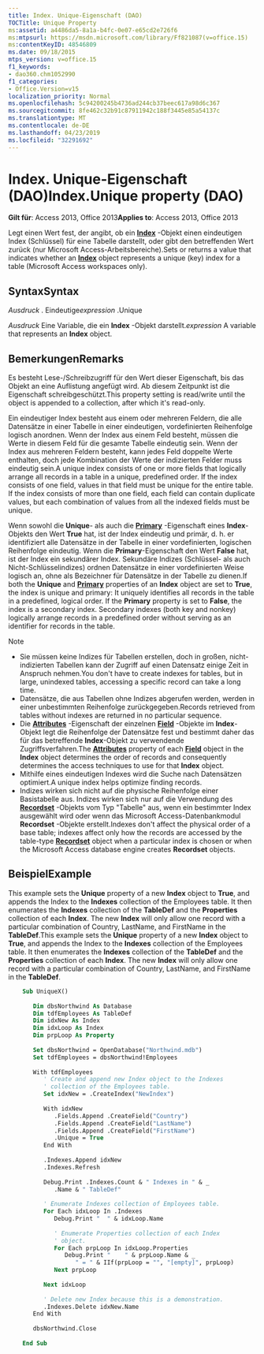 ```yaml
---
title: Index. Unique-Eigenschaft (DAO)
TOCTitle: Unique Property
ms:assetid: a4486da5-8a1a-b4fc-0e07-e65cd2e726f6
ms:mtpsurl: https://msdn.microsoft.com/library/Ff821087(v=office.15)
ms:contentKeyID: 48546809
ms.date: 09/18/2015
mtps_version: v=office.15
f1_keywords:
- dao360.chm1052990
f1_categories:
- Office.Version=v15
localization_priority: Normal
ms.openlocfilehash: 5c94200245b4736ad244cb37beec617a98d6c367
ms.sourcegitcommit: 8fe462c32b91c87911942c188f3445e85a54137c
ms.translationtype: MT
ms.contentlocale: de-DE
ms.lasthandoff: 04/23/2019
ms.locfileid: "32291692"
---
```

# <a name="indexunique-property-dao"></a><span data-ttu-id="eb1df-102">Index. Unique-Eigenschaft (DAO)</span><span class="sxs-lookup"><span data-stu-id="eb1df-102">Index.Unique property (DAO)</span></span>

<span data-ttu-id="eb1df-103">**Gilt für**: Access 2013, Office 2013</span><span class="sxs-lookup"><span data-stu-id="eb1df-103">**Applies to**: Access 2013, Office 2013</span></span>

<span data-ttu-id="eb1df-104">Legt einen Wert fest, der angibt, ob ein **[Index](index-object-dao.md)** -Objekt einen eindeutigen Index (Schlüssel) für eine Tabelle darstellt, oder gibt den betreffenden Wert zurück (nur Microsoft Access-Arbeitsbereiche).</span><span class="sxs-lookup"><span data-stu-id="eb1df-104">Sets or returns a value that indicates whether an **[Index](index-object-dao.md)** object represents a unique (key) index for a table (Microsoft Access workspaces only).</span></span>

## <a name="syntax"></a><span data-ttu-id="eb1df-105">Syntax</span><span class="sxs-lookup"><span data-stu-id="eb1df-105">Syntax</span></span>

<span data-ttu-id="eb1df-106">*Ausdruck* . Eindeutige</span><span class="sxs-lookup"><span data-stu-id="eb1df-106">*expression* .Unique</span></span>

<span data-ttu-id="eb1df-107">*Ausdruck* Eine Variable, die ein **Index** -Objekt darstellt.</span><span class="sxs-lookup"><span data-stu-id="eb1df-107">*expression* A variable that represents an **Index** object.</span></span>

## <a name="remarks"></a><span data-ttu-id="eb1df-108">Bemerkungen</span><span class="sxs-lookup"><span data-stu-id="eb1df-108">Remarks</span></span>

<span data-ttu-id="eb1df-109">Es besteht Lese-/Schreibzugriff für den Wert dieser Eigenschaft, bis das Objekt an eine Auflistung angefügt wird. Ab diesem Zeitpunkt ist die Eigenschaft schreibgeschützt.</span><span class="sxs-lookup"><span data-stu-id="eb1df-109">This property setting is read/write until the object is appended to a collection, after which it's read-only.</span></span>

<span data-ttu-id="eb1df-p101">Ein eindeutiger Index besteht aus einem oder mehreren Feldern, die alle Datensätze in einer Tabelle in einer eindeutigen, vordefinierten Reihenfolge logisch anordnen. Wenn der Index aus einem Feld besteht, müssen die Werte in diesem Feld für die gesamte Tabelle eindeutig sein. Wenn der Index aus mehreren Feldern besteht, kann jedes Feld doppelte Werte enthalten, doch jede Kombination der Werte der indizierten Felder muss eindeutig sein.</span><span class="sxs-lookup"><span data-stu-id="eb1df-p101">A unique index consists of one or more fields that logically arrange all records in a table in a unique, predefined order. If the index consists of one field, values in that field must be unique for the entire table. If the index consists of more than one field, each field can contain duplicate values, but each combination of values from all the indexed fields must be unique.</span></span>

<span data-ttu-id="eb1df-p102">Wenn sowohl die **Unique**- als auch die **[Primary](index-primary-property-dao.md)** -Eigenschaft eines **Index**-Objekts den Wert **True** hat, ist der Index eindeutig und primär, d. h. er identifiziert alle Datensätze in der Tabelle in einer vordefinierten, logischen Reihenfolge eindeutig. Wenn die **Primary**-Eigenschaft den Wert **False** hat, ist der Index ein sekundärer Index. Sekundäre Indizes (Schlüssel- als auch Nicht-Schlüsselindizes) ordnen Datensätze in einer vordefinierten Weise logisch an, ohne als Bezeichner für Datensätze in der Tabelle zu dienen.</span><span class="sxs-lookup"><span data-stu-id="eb1df-p102">If both the **Unique** and **[Primary](index-primary-property-dao.md)** properties of an **Index** object are set to **True**, the index is unique and primary: It uniquely identifies all records in the table in a predefined, logical order. If the **Primary** property is set to **False**, the index is a secondary index. Secondary indexes (both key and nonkey) logically arrange records in a predefined order without serving as an identifier for records in the table.</span></span>

> [!NOTE]
> - <span data-ttu-id="eb1df-116">Sie müssen keine Indizes für Tabellen erstellen, doch in großen, nicht-indizierten Tabellen kann der Zugriff auf einen Datensatz einige Zeit in Anspruch nehmen.</span><span class="sxs-lookup"><span data-stu-id="eb1df-116">You don't have to create indexes for tables, but in large, unindexed tables, accessing a specific record can take a long time.</span></span>
> - <span data-ttu-id="eb1df-117">Datensätze, die aus Tabellen ohne Indizes abgerufen werden, werden in einer unbestimmten Reihenfolge zurückgegeben.</span><span class="sxs-lookup"><span data-stu-id="eb1df-117">Records retrieved from tables without indexes are returned in no particular sequence.</span></span>
> - <span data-ttu-id="eb1df-118">Die **[Attributes](field-attributes-property-dao.md)** -Eigenschaft der einzelnen **[Field](field-object-dao.md)** -Objekte im **Index**-Objekt legt die Reihenfolge der Datensätze fest und bestimmt daher das für das betreffende **Index**-Objekt zu verwendende Zugriffsverfahren.</span><span class="sxs-lookup"><span data-stu-id="eb1df-118">The **[Attributes](field-attributes-property-dao.md)** property of each **[Field](field-object-dao.md)** object in the **Index** object determines the order of records and consequently determines the access techniques to use for that **Index** object.</span></span>
> - <span data-ttu-id="eb1df-119">Mithilfe eines eindeutigen Indexes wird die Suche nach Datensätzen optimiert.</span><span class="sxs-lookup"><span data-stu-id="eb1df-119">A unique index helps optimize finding records.</span></span>
> - <span data-ttu-id="eb1df-120">Indizes wirken sich nicht auf die physische Reihenfolge einer Basistabelle aus. Indizes wirken sich nur auf die Verwendung des **[Recordset](recordset-object-dao.md)** -Objekts vom Typ "Tabelle" aus, wenn ein bestimmter Index ausgewählt wird oder wenn das Microsoft Access-Datenbankmodul **Recordset** -Objekte erstellt.</span><span class="sxs-lookup"><span data-stu-id="eb1df-120">Indexes don't affect the physical order of a base table; indexes affect only how the records are accessed by the table-type **[Recordset](recordset-object-dao.md)** object when a particular index is chosen or when the Microsoft Access database engine creates **Recordset** objects.</span></span>

## <a name="example"></a><span data-ttu-id="eb1df-121">Beispiel</span><span class="sxs-lookup"><span data-stu-id="eb1df-121">Example</span></span>

<span data-ttu-id="eb1df-p103">This example sets the **Unique** property of a new **Index** object to **True**, and appends the Index to the **Indexes** collection of the Employees table. It then enumerates the **Indexes** collection of the **TableDef** and the **Properties** collection of each **Index**. The new **Index** will only allow one record with a particular combination of Country, LastName, and FirstName in the **TableDef**.</span><span class="sxs-lookup"><span data-stu-id="eb1df-p103">This example sets the **Unique** property of a new **Index** object to **True**, and appends the Index to the **Indexes** collection of the Employees table. It then enumerates the **Indexes** collection of the **TableDef** and the **Properties** collection of each **Index**. The new **Index** will only allow one record with a particular combination of Country, LastName, and FirstName in the **TableDef**.</span></span>

```vb
    Sub UniqueX() 
     
       Dim dbsNorthwind As Database 
       Dim tdfEmployees As TableDef 
       Dim idxNew As Index 
       Dim idxLoop As Index 
       Dim prpLoop As Property 
     
       Set dbsNorthwind = OpenDatabase("Northwind.mdb") 
       Set tdfEmployees = dbsNorthwind!Employees 
     
       With tdfEmployees 
          ' Create and append new Index object to the Indexes  
          ' collection of the Employees table. 
          Set idxNew = .CreateIndex("NewIndex") 
     
          With idxNew 
             .Fields.Append .CreateField("Country") 
             .Fields.Append .CreateField("LastName") 
             .Fields.Append .CreateField("FirstName") 
             .Unique = True 
          End With 
     
          .Indexes.Append idxNew 
          .Indexes.Refresh 
     
          Debug.Print .Indexes.Count & " Indexes in " & _ 
             .Name & " TableDef" 
     
          ' Enumerate Indexes collection of Employees table. 
          For Each idxLoop In .Indexes 
             Debug.Print "  " & idxLoop.Name 
     
             ' Enumerate Properties collection of each Index  
             ' object. 
             For Each prpLoop In idxLoop.Properties 
                Debug.Print "    " & prpLoop.Name & _ 
                   " = " & IIf(prpLoop = "", "[empty]", prpLoop) 
             Next prpLoop 
     
          Next idxLoop 
     
          ' Delete new Index because this is a demonstration. 
          .Indexes.Delete idxNew.Name 
       End With 
     
       dbsNorthwind.Close 
     
    End Sub
```
